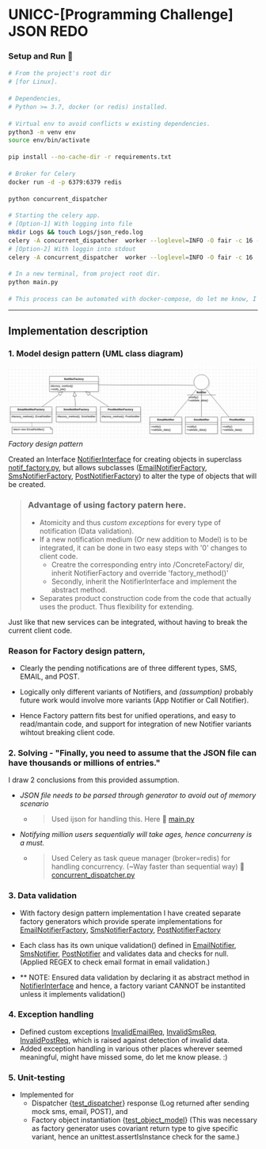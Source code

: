 # UNICC-[Programming Challenge] JSON REDO 

<!-- Setup and Run -->
### Setup and Run :rocket:

```bash
# From the project's root dir 
# [for Linux].

# Dependencies,
# Python >= 3.7, docker (or redis) installed.

# Virtual env to avoid conflicts w existing dependencies.
python3 -m venv env
source env/bin/activate

pip install --no-cache-dir -r requirements.txt 

# Broker for Celery
docker run -d -p 6379:6379 redis

python concurrent_dispatcher

# Starting the celery app.
# [Option-1] With logging into file
mkdir Logs && touch Logs/json_redo.log
celery -A concurrent_dispatcher  worker --loglevel=INFO -O fair -c 16 -f Logs/json_redo.log
# [Option-2] With loggin into stdout
celery -A concurrent_dispatcher  worker --loglevel=INFO -O fair -c 16 

# In a new terminal, from project root dir.
python main.py

# This process can be automated with docker-compose, do let me know, I'll be happy to write one :).
```
    
<hr>    

## Implementation description
<!-- UML Class diagam -->
### 1. Model design pattern (UML class diagram)
![UML class diagram.](Assets/class.png)
*_Factory design pattern_* 

Created an Interface [NotifierInterface](./Models/Interface/notif_interface.py) for creating objects in superclass [notif_factory.py](./Models/Factory/notif_factory.py), but allows subclasses ([EmailNotifierFactory](./Models/ConcreteFactory/email_notif_factory.py), [SmsNotifierFactory](./Models/ConcreteFactory/sms_notif_factory.py), [PostNotifierFactory](./Models/ConcreteFactory/post_notif_factory.py)) to alter the type of objects that will be created.  


> ### Advantage of using factory patern here.
> - Atomicity and thus *custom exceptions* for every type of notification (Data validation).
> - If a new notification medium (Or new addition to Model) is to be integrated, it can be done in two easy steps with '0' changes to client code.
 >   - Creatre  the corresponding entry into /ConcreteFactory/ dir, inherit NotifierFactory and override 'factory_method()'
 >   - Secondly, inherit the NotifierInterface and implement the abstract method.
> - Separates product construction code from the code that actually uses the product. Thus flexibility for extending.

 Just like that new services can be integrated, without having to break the current client code.

### Reason for Factory design pattern, 
- Clearly the pending notifications are of three different types, SMS, EMAIL, and POST. 

- Logically only different variants of Notifiers, and *(assumption)* probably future work would involve more variants (App Notifier or Call Notifier).  

- Hence Factory pattern fits best for unified operations, and easy to read/mantain code, and support for integration of new Notifier variants wihtout breaking client code. 

### 2. Solving - "Finally, you need to assume that the JSON file can have thousands or millions of entries."    

I draw 2 conclusions from this provided assumption.  
- *JSON file needs to be parsed through generator to avoid out of memory scenario*
  - > Used ijson for handling this. Here 📎 [main.py](./main.py)
- *Notifying million users sequentially will take ages, hence concurreny is a must.*
  - > Used Celery as task queue manager (broker=redis) for handling concurrency. (~Way faster than sequential way) 📎 [concurrent_dispatcher.py](./concurrent_dispatcher.py)

### 3. Data validation
- With factory design pattern implementation I have created separate factory generators which provide sperate implementations for [EmailNotifierFactory](./Models/ConcreteFactory/email_notif_factory.py), [SmsNotifierFactory](./Models/ConcreteFactory/sms_notif_factory.py), [PostNotifierFactory](./Models/ConcreteFactory/post_notif_factory.py)  
  
- Each class has its own unique validation() defined in [EmailNotifier](./Models/Product/email_notif.py), [SmsNotifier](./Models/Product/sms_notif.py), [PostNotifier](./Models/Product/post_notif.py) and validates data and checks for null. (Applied REGEX to check email format in email validation.)
- ** NOTE: Ensured data validation by declaring it as abstract method in [NotifierInterface](./Models/Interface/notif_interface.py) and hence, a factory variant CANNOT be instantited unless it implements validation()

### 4. Exception handling
- Defined custom exceptions [InvalidEmailReq](./Exceptions/invalid_email_req.py), [InvalidSmsReq](./Exceptions/invalid_sms_req.py), [InvalidPostReq](./Exceptions/invalid_post_req.py), which is raised against detection of invalid data. 
- Added exception handling in various other places wherever seemed meaningful, might have missed some, do let me know please. :)

### 5. Unit-testing
- Implemented for 
  - Dispatcher {[test_dispatcher](./test_dispatcher.py)} response (Log returned after sending mock sms, email, POST), and 
  - Factory object instantiation {[test_object_model](./test_object_model.py)} (This was necessary as factory generator uses covariant return type to give specific variant, hence an unittest.assertIsInstance check for the same.)
